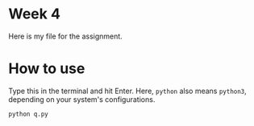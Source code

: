 <h1>
  Week 4
 </h1>
<p>
  Here is my file for the assignment.
</p>
<h1>
  How to use
</h1>
<p>Type this in the terminal and hit Enter. Here, <code>python</code> also means <code>python3</code>, depending on your system's configurations.</p>
<pre>
<code>python q.py</code>
</pre>
